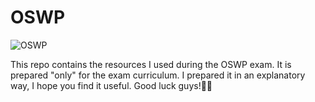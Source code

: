 # OSWP

![OSWP](https://blog.own.sh/img/oscp-osce-oswp-review/offsec-student-certified-emblem-rgb-oswp.png)

This repo contains the resources I used during the OSWP exam. It is prepared "only" for the exam curriculum. I prepared it in an explanatory way, I hope you find it useful. Good luck guys!🥂😈
